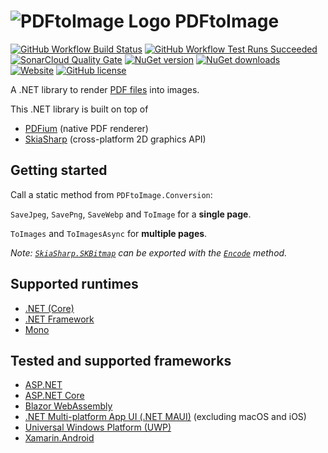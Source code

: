 # ![PDFtoImage Logo](https://raw.githubusercontent.com/sungaila/PDFtoImage/master/etc/Icon_64.png) PDFtoImage

[![GitHub Workflow Build Status](https://img.shields.io/github/actions/workflow/status/sungaila/PDFtoImage/dotnet.yml?event=push&style=flat-square&logo=github&logoColor=white)](https://github.com/sungaila/PDFtoImage/actions/workflows/dotnet.yml)
[![GitHub Workflow Test Runs Succeeded](https://img.shields.io/badge/dynamic/json?url=https%3A%2F%2Fgist.githubusercontent.com%2Fsungaila%2F003e8ab2211221897e4b3c0e564ed7b6%2Fraw&query=%24.stats.runs_succ&suffix=%20passed&style=flat-square&logo=github&logoColor=white&label=tests&color=45cc11)](https://github.com/sungaila/PDFtoImage/actions/workflows/dotnet.yml)
[![SonarCloud Quality Gate](https://img.shields.io/sonar/quality_gate/sungaila_PDFtoImage?server=https%3A%2F%2Fsonarcloud.io&style=flat-square&logo=sonarcloud&logoColor=white)](https://sonarcloud.io/dashboard?id=sungaila_PDFtoImage)
[![NuGet version](https://img.shields.io/nuget/v/PDFtoImage.svg?style=flat-square&logo=nuget&logoColor=white)](https://www.nuget.org/packages/PDFtoImage/)
[![NuGet downloads](https://img.shields.io/nuget/dt/PDFtoImage.svg?style=flat-square&logo=nuget&logoColor=white)](https://www.nuget.org/packages/PDFtoImage/)
[![Website](https://img.shields.io/website?up_message=online&down_message=offline&url=https%3A%2F%2Fwww.sungaila.de%2FPDFtoImage%2F&style=flat-square&label=website)](https://www.sungaila.de/PDFtoImage/)
[![GitHub license](https://img.shields.io/github/license/sungaila/PDFtoImage?style=flat-square)](https://github.com/sungaila/PDFtoImage/blob/master/LICENSE)

A .NET library to render [PDF files](https://en.wikipedia.org/wiki/PDF) into images.

This .NET library is built on top of
* [PDFium](https://pdfium.googlesource.com/pdfium/) (native PDF renderer)
* [SkiaSharp](https://github.com/mono/SkiaSharp) (cross-platform 2D graphics API)

## Getting started
Call a static method from `PDFtoImage.Conversion`:

`SaveJpeg`, `SavePng`, `SaveWebp` and `ToImage` for a **single page**.

`ToImages` and `ToImagesAsync` for **multiple pages**.

*Note: [`SkiaSharp.SKBitmap`](https://docs.microsoft.com/en-us/dotnet/api/skiasharp.skbitmap) can be exported with the [`Encode`](https://docs.microsoft.com/en-us/dotnet/api/skiasharp.skbitmap.encode?SkiaSharp_SKBitmap_Encode_System_IO_Stream_SkiaSharp_SKEncodedImageFormat_System_Int32_) method.*

## Supported runtimes
* [.NET (Core)](https://learn.microsoft.com/en-us/dotnet/core/introduction)
* [.NET Framework](https://learn.microsoft.com/en-us/dotnet/framework/get-started/overview)
* [Mono](https://www.mono-project.com)

## Tested and supported frameworks
* [ASP.NET](https://learn.microsoft.com/en-us/aspnet/overview)
* [ASP.NET Core](https://learn.microsoft.com/en-us/aspnet/core/introduction-to-aspnet-core)
* [Blazor WebAssembly](https://learn.microsoft.com/en-us/aspnet/core/blazor/host-and-deploy/webassembly)
* [.NET Multi-platform App UI (.NET MAUI)](https://learn.microsoft.com/en-us/dotnet/maui/what-is-maui) (excluding macOS and iOS)
* [Universal Windows Platform (UWP)](https://learn.microsoft.com/en-us/windows/uwp/get-started/universal-application-platform-guide)
* [Xamarin.Android](https://learn.microsoft.com/en-us/xamarin/android)